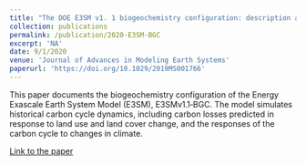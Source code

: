 ```yaml
---
title: "The DOE E3SM v1. 1 biogeochemistry configuration: description and simulated ecosystem‐climate responses to historical changes in forcing"
collection: publications
permalink: /publication/2020-E3SM-BGC
excerpt: 'NA'
date: 9/1/2020
venue: 'Journal of Advances in Modeling Earth Systems'
paperurl: 'https://doi.org/10.1029/2019MS001766'
---
```

This paper documents the biogeochemistry configuration of the Energy Exascale Earth System Model (E3SM), E3SMv1.1‐BGC. The model simulates historical carbon cycle dynamics, including carbon losses predicted in response to land use and land cover change, and the responses of the carbon cycle to changes in climate.

[Link to the paper](https://doi.org/10.1029/2019MS001766)
